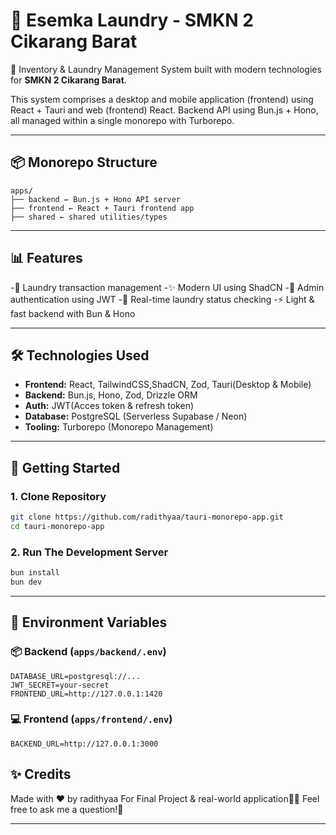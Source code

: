 # 🧺 Esemka Laundry - SMKN 2 Cikarang Barat

🚀 Inventory & Laundry Management System built with modern technologies for **SMKN 2 Cikarang Barat**.

This system comprises a desktop and mobile application (frontend) using React + Tauri and web (frontend) React. Backend API using Bun.js + Hono, all managed within a single monorepo with Turborepo.

---

## 📦 Monorepo Structure

```
apps/
├── backend ← Bun.js + Hono API server
├── frontend ← React + Tauri frontend app
├── shared ← shared utilities/types
```

---

## 📊 Features

-🧾 Laundry transaction management
-✨ Modern UI using ShadCN 
-👥 Admin authentication using JWT
-🧺 Real-time laundry status checking
-⚡ Light & fast backend with Bun & Hono

---

## 🛠️  Technologies Used

- **Frontend:** React, TailwindCSS,ShadCN, Zod, Tauri(Desktop & Mobile)
- **Backend:** Bun.js, Hono, Zod, Drizzle ORM
- **Auth:** JWT(Acces token & refresh token)
- **Database:** PostgreSQL (Serverless Supabase / Neon)
- **Tooling:** Turborepo (Monorepo Management)

---

## 🚀 Getting Started

### 1. Clone Repository

```bash
git clone https://github.com/radithyaa/tauri-monorepo-app.git
cd tauri-monorepo-app
```

### 2. Run The Development Server

```bash
bun install
bun dev
```

---

## 📁 Environment Variables

### 📦 Backend (`apps/backend/.env`)
```env
DATABASE_URL=postgresql://...
JWT_SECRET=your-secret
FRONTEND_URL=http://127.0.0.1:1420
```

### 💻 Frontend (`apps/frontend/.env`)
```env
BACKEND_URL=http://127.0.0.1:3000
```

## ✨ Credits

Made with ❤️ by radithyaa
For Final Project & real-world application👨‍💻
Feel free to ask me a question!🤝

---
